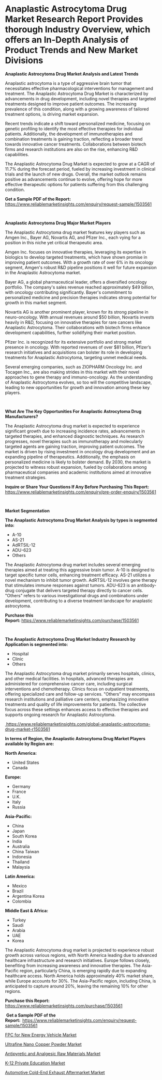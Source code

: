 <p><h1>Anaplastic Astrocytoma Drug Market Research Report Provides thorough Industry Overview, which offers an In-Depth Analysis of Product Trends and New Market Divisions</h1></p><p><strong>Anaplastic Astrocytoma Drug Market Analysis and Latest Trends</strong></p>
<p><p>Anaplastic astrocytoma is a type of aggressive brain tumor that necessitates effective pharmacological interventions for management and treatment. The Anaplastic Astrocytoma Drug Market is characterized by advancements in drug development, including novel therapies and targeted treatments designed to improve patient outcomes. The increasing prevalence of this condition, along with a growing awareness of tailored treatment options, is driving market expansion.</p><p>Recent trends indicate a shift toward personalized medicine, focusing on genetic profiling to identify the most effective therapies for individual patients. Additionally, the development of immunotherapies and combination treatments is gaining traction, reflecting a broader trend towards innovative cancer treatments. Collaborations between biotech firms and research institutions are also on the rise, enhancing R&D capabilities.</p><p>The Anaplastic Astrocytoma Drug Market is expected to grow at a CAGR of 11.7% during the forecast period, fueled by increasing investment in clinical trials and the launch of new drugs. Overall, the market outlook remains positive as advancements continue to evolve, offering hope for more effective therapeutic options for patients suffering from this challenging condition.</p></p>
<p><strong>Get a Sample PDF of the Report:&nbsp;</strong> <a href="https://www.reliablemarketinsights.com/enquiry/request-sample/1503561?utm_campaign=1789&utm_medium=2&utm_source=Github&utm_content=ia&utm_term=08122024&utm_id=anaplastic-astrocytoma-drug">https://www.reliablemarketinsights.com/enquiry/request-sample/1503561</a></p>
<p>&nbsp;</p>
<p><strong>Anaplastic Astrocytoma Drug Major Market Players</strong></p>
<p><p>The Anaplastic Astrocytoma drug market features key players such as Amgen Inc., Bayer AG, Novartis AG, and Pfizer Inc., each vying for a position in this niche yet critical therapeutic area. </p><p>Amgen Inc. focuses on innovative therapies, leveraging its expertise in biologics to develop targeted treatments, which have shown promise in improving patient outcomes. With a growth rate of over 6% in its oncology segment, Amgen's robust R&D pipeline positions it well for future expansion in the Anaplastic Astrocytoma market.</p><p>Bayer AG, a global pharmaceutical leader, offers a diversified oncology portfolio. The company's sales revenue reached approximately $49 billion, with oncology contributing significantly. Bayer's commitment to personalized medicine and precision therapies indicates strong potential for growth in this market segment.</p><p>Novartis AG is another prominent player, known for its strong pipeline in neuro-oncology. With annual revenues around $50 billion, Novartis invests heavily in R&D, focusing on innovative therapies for rare cancers like Anaplastic Astrocytoma. Their collaborations with biotech firms enhance development capabilities, further solidifying their market position.</p><p>Pfizer Inc. is recognized for its extensive portfolio and strong market presence in oncology. With reported revenues of over $81 billion, Pfizer’s research initiatives and acquisitions can bolster its role in developing treatments for Anaplastic Astrocytoma, targeting unmet medical needs.</p><p>Several emerging companies, such as ZIOPHARM Oncology Inc. and Tocagen Inc., are also making strides in this market with their novel approaches to gene therapy and immuno-oncology. As the understanding of Anaplastic Astrocytoma evolves, so too will the competitive landscape, leading to new opportunities for growth and innovation among these key players.</p></p>
<p>&nbsp;</p>
<p><strong>What Are The Key Opportunities For Anaplastic Astrocytoma Drug Manufacturers?</strong></p>
<p><p>The Anaplastic Astrocytoma drug market is expected to experience significant growth due to increasing incidence rates, advancements in targeted therapies, and enhanced diagnostic techniques. As research progresses, novel therapies such as immunotherapy and molecularly targeted agents are gaining traction, improving patient outcomes. The market is driven by rising investment in oncology drug development and an expanding pipeline of therapeutics. Additionally, the emphasis on personalized medicine is likely to bolster demand. By 2030, the market is projected to witness robust expansion, fueled by collaborations among pharmaceutical companies and academic institutions aimed at innovative treatment strategies.</p></p>
<p><strong>Inquire or Share Your Questions If Any Before Purchasing This Report:</strong> <a href="https://www.reliablemarketinsights.com/enquiry/pre-order-enquiry/1503561?utm_campaign=1789&utm_medium=2&utm_source=Github&utm_content=ia&utm_term=08122024&utm_id=anaplastic-astrocytoma-drug">https://www.reliablemarketinsights.com/enquiry/pre-order-enquiry/1503561</a></p>
<p>&nbsp;</p>
<p><strong>Market Segmentation</strong></p>
<p><strong>The Anaplastic Astrocytoma Drug Market Analysis by types is segmented into:</strong></p>
<p><ul><li>A-10</li><li>AS-21</li><li>AdRTSIL-12</li><li>ADU-623</li><li>Others</li></ul></p>
<p><p>The Anaplastic Astrocytoma drug market includes several emerging therapies aimed at treating this aggressive brain tumor. A-10 is designed to target specific tumor cells, enhancing treatment efficacy. AS-21 utilizes a novel mechanism to inhibit tumor growth. AdRTSIL-12 involves gene therapy that stimulates immune responses against tumors. ADU-623 is an antibody-drug conjugate that delivers targeted therapy directly to cancer cells. "Others" refers to various investigational drugs and combinations under development, contributing to a diverse treatment landscape for anaplastic astrocytoma.</p></p>
<p><strong>Purchase this Report:&nbsp;</strong><a href="https://www.reliablemarketinsights.com/purchase/1503561?utm_campaign=1789&utm_medium=2&utm_source=Github&utm_content=ia&utm_term=08122024&utm_id=anaplastic-astrocytoma-drug">https://www.reliablemarketinsights.com/purchase/1503561</a></p>
<p>&nbsp;</p>
<p><strong>The Anaplastic Astrocytoma Drug Market Industry Research by Application is segmented into:</strong></p>
<p><ul><li>Hospital</li><li>Clinic</li><li>Others</li></ul></p>
<p><p>The Anaplastic Astrocytoma drug market primarily serves hospitals, clinics, and other medical facilities. In hospitals, advanced therapies are administered for comprehensive cancer care, including surgical interventions and chemotherapy. Clinics focus on outpatient treatments, offering specialized care and follow-up services. "Others" may encompass research institutions and palliative care centers, emphasizing innovative treatments and quality of life improvements for patients. The collective focus across these settings enhances access to effective therapies and supports ongoing research for Anaplastic Astrocytoma.</p></p>
<p><a href="https://www.reliablemarketinsights.com/global-anaplastic-astrocytoma-drug-market-r1503561?utm_campaign=1789&utm_medium=2&utm_source=Github&utm_content=ia&utm_term=08122024&utm_id=anaplastic-astrocytoma-drug">&nbsp;https://www.reliablemarketinsights.com/global-anaplastic-astrocytoma-drug-market-r1503561</a></p>
<p><strong>In terms of Region, the Anaplastic Astrocytoma Drug Market Players available by Region are:</strong></p>
<p>
    <p> <strong> North America: </strong>
        <ul>
            <li>United States</li>
            <li>Canada</li>
        </ul>
        </p> 
    <p> <strong> Europe: </strong>
        <ul>
            <li>Germany</li>
            <li>France</li>
            <li>U.K.</li>
            <li>Italy</li>
            <li>Russia</li>
        </ul>
        </p> 
    <p> <strong> Asia-Pacific: </strong>
        <ul>
            <li>China</li>
            <li>Japan</li>
            <li>South Korea</li>
            <li>India</li>
            <li>Australia</li>
            <li>China Taiwan</li>
            <li>Indonesia</li>
            <li>Thailand</li>
            <li>Malaysia</li>
        </ul>
        </p> 
    <p> <strong> Latin America: </strong>
        <ul>
            <li>Mexico</li>
            <li>Brazil</li>
            <li>Argentina Korea</li>
            <li>Colombia</li>
        </ul>
        </p> 
    <p> <strong> Middle East & Africa: </strong>
        <ul>
            <li>Turkey</li>
            <li>Saudi</li>
            <li>Arabia</li>
            <li>UAE</li>
            <li>Korea</li>
        </ul>
    </p>
    </p>
<p><p>The Anaplastic Astrocytoma drug market is projected to experience robust growth across various regions, with North America leading due to advanced healthcare infrastructure and research initiatives. Europe follows closely, benefiting from increasing awareness and innovative therapies. The Asia-Pacific region, particularly China, is emerging rapidly due to expanding healthcare access. North America holds approximately 40% market share, while Europe accounts for 30%. The Asia-Pacific region, including China, is anticipated to capture around 20%, leaving the remaining 10% for other regions.</p></p>
<p><strong>Purchase this Report: </strong><a href="https://www.reliablemarketinsights.com/purchase/1503561?utm_campaign=1789&utm_medium=2&utm_source=Github&utm_content=ia&utm_term=08122024&utm_id=anaplastic-astrocytoma-drug">https://www.reliablemarketinsights.com/purchase/1503561</a></p>
<p>&nbsp;<strong>Get a Sample PDF of the Report:&nbsp;&nbsp;</strong><a href="https://www.reliablemarketinsights.com/enquiry/request-sample/1503561?utm_campaign=1789&utm_medium=2&utm_source=Github&utm_content=ia&utm_term=08122024&utm_id=anaplastic-astrocytoma-drug">https://www.reliablemarketinsights.com/enquiry/request-sample/1503561</a></p>
<p><strong></strong></p>
<p><p><a href="https://www.linkedin.com/pulse/fpc-new-energy-vehicle-market-ecosystem-competitive-ztnze?utm_campaign=1789&utm_medium=2&utm_source=Github&utm_content=ia&utm_term=08122024&utm_id=anaplastic-astrocytoma-drug">FPC for New Energy Vehicle Market</a></p><p><a href="https://www.linkedin.com/pulse/the-hashub-gdiff?utm_campaign=1789&utm_medium=2&utm_source=Github&utm_content=ia&utm_term=08122024&utm_id=anaplastic-astrocytoma-drug">Ultrafine Nano Copper Powder Market</a></p><p><a href="https://www.linkedin.com/pulse/antipyretic-analgesic-raw-materials-market-analysis-report-nusye?utm_campaign=1789&utm_medium=2&utm_source=Github&utm_content=ia&utm_term=08122024&utm_id=anaplastic-astrocytoma-drug">Antipyretic and Analgesic Raw Materials Market</a></p><p><a href="https://www.linkedin.com/pulse/competitive-landscape-key-trends-k-12-private-education-market-j4afe?utm_campaign=1789&utm_medium=2&utm_source=Github&utm_content=ia&utm_term=08122024&utm_id=anaplastic-astrocytoma-drug">K-12 Private Education Market</a></p><p><a href="https://www.linkedin.com/pulse/in-depth-report-automotive-cold-end-exhaust-aftermarket-market-mqyhe?utm_campaign=1789&utm_medium=2&utm_source=Github&utm_content=ia&utm_term=08122024&utm_id=anaplastic-astrocytoma-drug">Automotive Cold-End Exhaust Aftermarket Market</a></p></p>